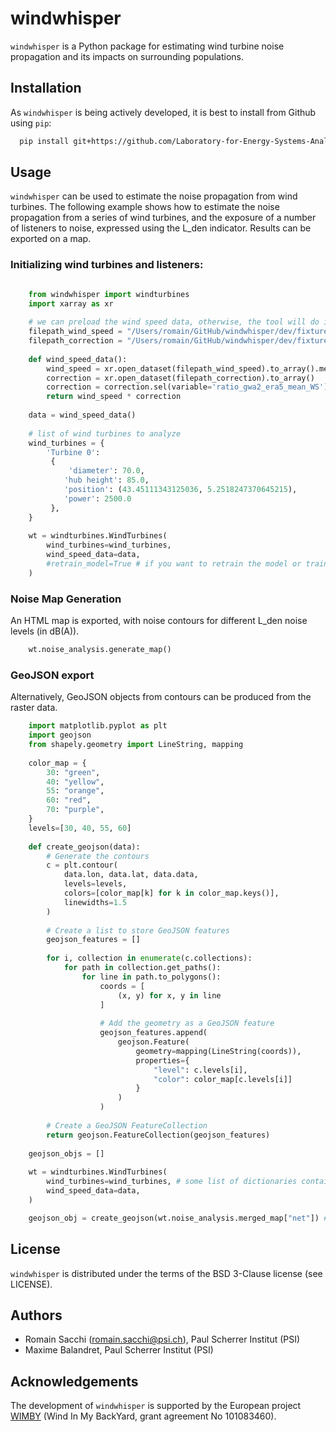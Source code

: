 # windwhisper

``windwhisper`` is a Python package for estimating wind turbine 
noise propagation and its impacts on surrounding populations.

## Installation

As ``windwhisper`` is being actively developed, 
it is best to install from Github using ``pip``:

```bash
  pip install git+https://github.com/Laboratory-for-Energy-Systems-Analysis/windwhisper.git
```

## Usage

``windwhisper`` can be used to estimate the noise propagation from wind turbines. 
The following example shows how to estimate the noise propagation from a series of
wind turbines, and the exposure of a number of listeners to noise, expressed using
the L_den indicator. Results can be exported on a map.


### Initializing wind turbines and listeners:

```python

    from windwhisper import windturbines
    import xarray as xr
    
    # we can preload the wind speed data, otherwise, the tool will do it every time
    filepath_wind_speed = "/Users/romain/GitHub/windwhisper/dev/fixtures/era5_mean_2013-2022_month_by_hour.nc"
    filepath_correction = "/Users/romain/GitHub/windwhisper/dev/fixtures/ratio_gwa2_era5.nc"
    
    def wind_speed_data():
        wind_speed = xr.open_dataset(filepath_wind_speed).to_array().mean(dim="month")
        correction = xr.open_dataset(filepath_correction).to_array()
        correction = correction.sel(variable='ratio_gwa2_era5_mean_WS').interp(latitude=wind_speed.latitude, longitude=wind_speed.longitude, method="linear")
        return wind_speed * correction
        
    data = wind_speed_data()
    
    # list of wind turbines to analyze
    wind_turbines = {
        'Turbine 0': 
         {
             'diameter': 70.0,
            'hub height': 85.0,
            'position': (43.45111343125036, 5.2518247370645215),
            'power': 2500.0
         },
    }
    
    wt = windturbines.WindTurbines(
        wind_turbines=wind_turbines,
        wind_speed_data=data,
        #retrain_model=True # if you want to retrain the model or train it for the first time.
    )

```


### Noise Map Generation

An HTML map is exported, with noise contours for different L_den noise levels (in dB(A)).

```python
    wt.noise_analysis.generate_map()
```

### GeoJSON export

Alternatively, GeoJSON objects from contours can be produced from the raster data.

```python
    import matplotlib.pyplot as plt
    import geojson
    from shapely.geometry import LineString, mapping
    
    color_map = {
        30: "green",
        40: "yellow",
        55: "orange",
        60: "red",
        70: "purple",
    }
    levels=[30, 40, 55, 60]
    
    def create_geojson(data):
        # Generate the contours
        c = plt.contour(
            data.lon, data.lat, data.data,
            levels=levels,
            colors=[color_map[k] for k in color_map.keys()],
            linewidths=1.5
        )
    
        # Create a list to store GeoJSON features
        geojson_features = []
    
        for i, collection in enumerate(c.collections):
            for path in collection.get_paths():
                for line in path.to_polygons():
                    coords = [
                        (x, y) for x, y in line
                    ]
    
                    # Add the geometry as a GeoJSON feature
                    geojson_features.append(
                        geojson.Feature(
                            geometry=mapping(LineString(coords)),
                            properties={
                                "level": c.levels[i],
                                "color": color_map[c.levels[i]]
                            }
                        )
                    )
    
        # Create a GeoJSON FeatureCollection
        return geojson.FeatureCollection(geojson_features)
    
    geojson_objs = []
    
    wt = windturbines.WindTurbines(
        wind_turbines=wind_turbines, # some list of dictionaries containing wind turbines locations, power, etc.
        wind_speed_data=data,
    )

    geojson_obj = create_geojson(wt.noise_analysis.merged_map["net"]) # for net noise contribution. Other attributes are available: "wind", "ambient", and "combined".

```

## License

``windwhisper`` is distributed under the terms of the BSD 3-Clause license (see LICENSE).

## Authors

* Romain Sacchi (romain.sacchi@psi.ch), Paul Scherrer Institut (PSI)
* Maxime Balandret, Paul Scherrer Institut (PSI)

## Acknowledgements
The development of `windwhisper` is supported by the European project
[WIMBY](https://cordis.europa.eu/project/id/101083460) (Wind In My BackYard, grant agreement No 101083460).
